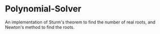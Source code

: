 # Polynomial-Solver
An implementation of Sturm's theorem to find the number of real roots, and Newton's method to find the roots.
